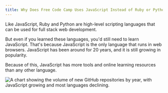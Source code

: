 ```yaml
---
title: Why Does Free Code Camp Uses JavaScript Instead of Ruby or Python
---
```

Like JavaScript, Ruby and Python are high-level scripting languages that can be used for full stack web development.

But even if you learned these languages, you'd still need to learn JavaScript. That's because JavaScript is the only language that runs in web browsers. JavaScript has been around for 20 years, and it is still growing in popularity.

Because of this, JavaScript has more tools and online learning resources than any other language.

![A chart showing the volume of new GitHub repositories by year, with JavaScript growing and most languages declining.](//discourse-user-assets.s3.amazonaws.com/original/2X/0/0fdd6f454cc04076bb5ed1334befbecc2b966913.png)